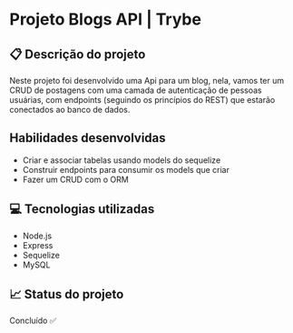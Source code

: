 # Projeto Blogs API | Trybe

## 📋 Descrição do projeto
Neste projeto foi desenvolvido uma Api para um blog, nela, vamos ter um CRUD de postagens com uma camada de autenticação de pessoas usuárias, com endpoints (seguindo os princípios do REST) que estarão conectados ao banco de dados.

## Habilidades desenvolvidas
- Criar e associar tabelas usando models do sequelize
- Construir endpoints para consumir os models que criar
- Fazer um CRUD com o ORM


## 💻 Tecnologias utilizadas
- Node.js
- Express
- Sequelize
- MySQL

## 📈 Status do projeto
Concluído ✅ 
